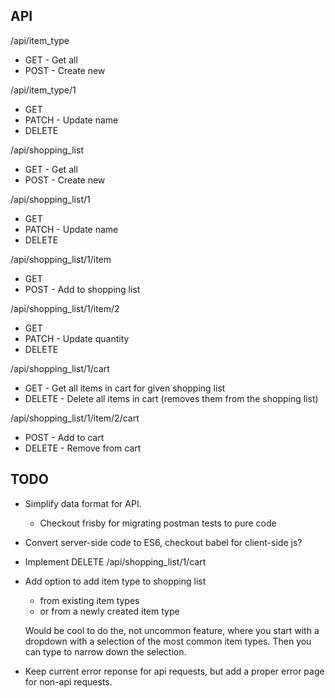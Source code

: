 API
---

/api/item_type
* GET - Get all
* POST - Create new

/api/item_type/1
* GET
* PATCH - Update name
* DELETE

/api/shopping_list
* GET - Get all
* POST - Create new

/api/shopping_list/1
* GET
* PATCH - Update name
* DELETE

/api/shopping_list/1/item
* GET
* POST - Add to shopping list

/api/shopping_list/1/item/2
* GET
* PATCH - Update quantity
* DELETE

/api/shopping_list/1/cart
* GET - Get all items in cart for given shopping list
* DELETE - Delete all items in cart (removes them from the shopping list)

/api/shopping_list/1/item/2/cart
* POST - Add to cart
* DELETE - Remove from cart

TODO
---------

* Simplify data format for API.
  * Checkout frisby for migrating postman tests to pure code

* Convert server-side code to ES6, checkout babel for client-side js?

* Implement DELETE /api/shopping_list/1/cart

* Add option to add item type to shopping list
  * from existing item types
  * or from a newly created item type

  Would be cool to do the, not uncommon feature, where you start with a dropdown with a selection of the most common item types. Then you can type to narrow down the selection.

* Keep current error reponse for api requests, but add a proper error page for non-api requests.